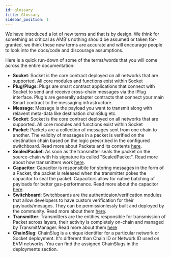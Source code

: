 ```yaml
---
id: glossary
title: Glossary
sidebar_position: 1
---
```


We have introduced a lot of new terms and that is by design. We think for something as critical as AMB's nothing should be assumed or taken for-granted, we think these new terms are accurate and will encourage people to look into the docs/code and discourage assumptions.

Here is a quick run-down of some of the terms/words that you will come across the entire documentation:
- **Socket**: Socket is the core contract deployed on all networks that are supported. All core modules and functions exist within Socket
- **Plug/Plugs**: Plugs are smart contract applications that connect with Socket to send and receive cross-chain messages via the IPlug interface. Plug's are generally adapter contracts that connect your main Smart contract to the messaging infrastructure.
- **Message**: Message is the payload you want to transmit along with relavent meta-data like destination chainSlug etc. 
- **Socket**: Socket is the core contract deployed on all networks that are supported. All core modules and functions exist within Socket
- **Packet**: Packets are a collection of messages sent from one chain to another. The validity of messages in a packet is verified on the destination chain based on the logic prescribed in the configured switchboard. Read more about Packets and its contents [here](./Components/Packet.md).
- **SealedPacket**: As soon as the transmitter seals the packet on the source-chain with his signature its called "SealedPacket". Read more about how transmitters work [here](./lifecycle.md#sending-a-message). 
- **Capacitor**: Capacitor is responsibile for storing messages in the form of a Packet, the packet is released when the transmitter pokes the capacitor to seal the packet. Capacitors allow for native batching of payloads for better gas-performance. Read more about the capacitor [here](./Components/Capacitors.md).
- **Switchboard**: Switchboards are the authenticaion/verification modules that allow developers to have custom verification for their payloads/mesages. They can be permissionlessly built and deployed by the community. Read more about them [here](./Components/Switchboards.md).
- **Transmitter**: Transmitters are the entities responsible for transmission of Packet across layers, their activity is completely on-chain and managed by TransmitManager. Read more about them [here](./Components/TransmitManager.md)
- **ChainSlug**: ChainSlug is a unique identifier for a particular network or Socket deployment. It's different than Chain ID or Network ID used on EVM networks. You can find the assigned ChainSlugs in the deployments section.

